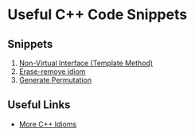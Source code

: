 Useful C++ Code Snippets
================


Snippets
----------------
1. [Non-Virtual Interface (Template Method)]()
2. [Erase-remove idiom]()
3. [Generate Permutation]()

Useful Links
----------------
- [More C++ Idioms](http://en.wikibooks.org/w/index.php?title=More_C%2B%2B_Idioms&stable=1)
